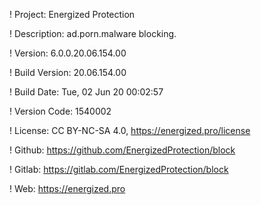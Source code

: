 ! Project: Energized Protection

! Description: ad.porn.malware blocking.

! Version: 6.0.0.20.06.154.00

! Build Version: 20.06.154.00

! Build Date: Tue, 02 Jun 20 00:02:57

! Version Code: 1540002

! License: CC BY-NC-SA 4.0, https://energized.pro/license

! Github: https://github.com/EnergizedProtection/block

! Gitlab: https://gitlab.com/EnergizedProtection/block


! Web: https://energized.pro
